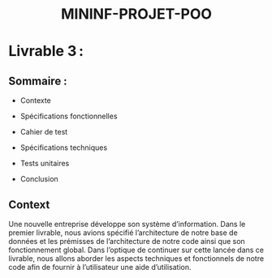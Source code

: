 # <p align="center" > MININF-PROJET-POO </p>
# Livrable 3 :  
## Sommaire :
- Contexte  

- Spécifications fonctionnelles  

- Cahier de test  

- Spécifications techniques 

- Tests unitaires 

- Conclusion 

## Context

Une nouvelle entreprise développe son système d’information. Dans le premier livrable, nous avions spécifié l’architecture de notre base de données et les prémisses de l’architecture de notre code ainsi que son fonctionnement global. Dans l’optique de continuer sur cette lancée dans ce livrable, nous allons aborder les aspects techniques et fonctionnels de notre code afin de fournir à l’utilisateur une aide d’utilisation. 




